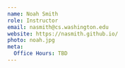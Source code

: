 ```yaml
---
name: Noah Smith
role: Instructor
email: nasmith@cs.washington.edu
website: https://nasmith.github.io/
photo: noah.jpg
meta:
  Office Hours: TBD
---
```



